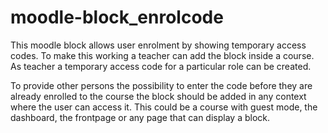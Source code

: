 # moodle-block_enrolcode
This moodle block allows user enrolment by showing temporary access codes. To make this working a teacher can add the block inside a course. As teacher a temporary access code for a particular role can be created.

To provide other persons the possibility to enter the code before they are already enrolled to the course the block should be added in any context where the user can access it. This could be a course with guest mode, the dashboard, the frontpage or any page that can display a block.
